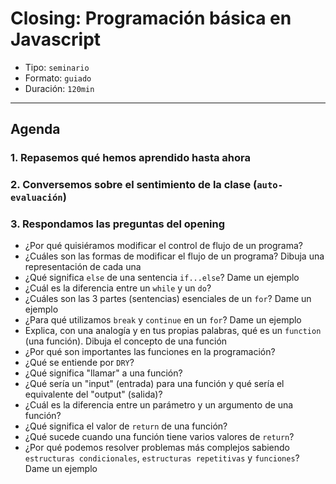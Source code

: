 # Closing: Programación básica en Javascript

- Tipo: `seminario`
- Formato: `guiado`
- Duración: `120min`

***

## Agenda

### 1. Repasemos qué hemos aprendido hasta ahora

### 2. Conversemos sobre el sentimiento de la clase (`auto-evaluación`)

### 3. Respondamos las preguntas del opening

- ¿Por qué quisiéramos modificar el control de flujo de un programa?
- ¿Cuáles son las formas de modificar el flujo de un programa? Dibuja una
  representación de cada una
- ¿Qué significa `else` de una sentencia `if...else`? Dame un ejemplo
- ¿Cuál es la diferencia entre un `while` y un `do`?
- ¿Cuáles son las 3 partes (sentencias) esenciales de un `for`? Dame un ejemplo
- ¿Para qué utilizamos `break` y `continue` en un `for`? Dame un ejemplo
- Explica, con una analogía y en tus propias palabras, qué es un `function` (una
  función). Dibuja el concepto de una función
- ¿Por qué son importantes las funciones en la programación?
- ¿Qué se entiende por `DRY`?
- ¿Qué significa "llamar" a una función?
- ¿Qué sería un "input" (entrada) para una función y qué sería el equivalente
  del "output" (salida)?
- ¿Cuál es la diferencia entre un parámetro y un argumento de una función?
- ¿Qué significa el valor de `return` de una función?
- ¿Qué sucede cuando una función tiene varios valores de `return`?
- ¿Por qué podemos resolver problemas más complejos sabiendo
  `estructuras condicionales`,  `estructuras repetitivas` y `funciones`? Dame un
  ejemplo
